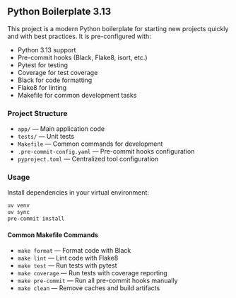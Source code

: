 ## Python Boilerplate 3.13

This project is a modern Python boilerplate for starting new projects quickly and with best practices. It is pre-configured with:

- Python 3.13 support
- Pre-commit hooks (Black, Flake8, isort, etc.)
- Pytest for testing
- Coverage for test coverage
- Black for code formatting
- Flake8 for linting
- Makefile for common development tasks

### Project Structure

- `app/` — Main application code
- `tests/` — Unit tests
- `Makefile` — Common commands for development
- `.pre-commit-config.yaml` — Pre-commit hooks configuration
- `pyproject.toml` — Centralized tool configuration

### Usage

Install dependencies in your virtual environment:

```sh
uv venv
uv sync
pre-commit install
```

#### Common Makefile Commands

- `make format` — Format code with Black
- `make lint` — Lint code with Flake8
- `make test` — Run tests with pytest
- `make coverage` — Run tests with coverage reporting
- `make pre-commit` — Run all pre-commit hooks manually
- `make clean` — Remove caches and build artifacts
